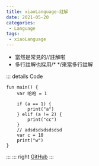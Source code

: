 ```yaml
---
title: xiaoLanguage-註解
date: 2021-05-20
categories:
 - Language
tags:
 - xiaoLanguage
---
```


- 當然是常見的//註解啦
- 多行註解也採用/*  */來當多行註解

::: details Code
```
fun main() {
    var 哈哈 = 1
    
    if (a == 1) {
        print("a")
    } elif (a != 2) {
        print("cc")
    }
    // adsdsdsdsdsdsd
    var c = 10
    print("w")
}
```
:::
::: right
[GitHub](https://github.com/xiaoxigua-1/XiaoLanguage)
:::